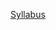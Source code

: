 [Syllabus](https://github.com/green-fox-academy/teaching-materials/blob/master/syllabus/foundation/README.md "Sylabus")